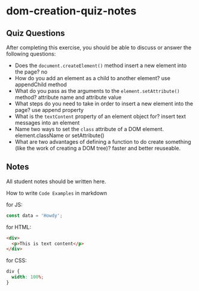 # dom-creation-quiz-notes

## Quiz Questions

After completing this exercise, you should be able to discuss or answer the following questions:

- Does the `document.createElement()` method insert a new element into the page?
  no
- How do you add an element as a child to another element?
  use appendChild method
- What do you pass as the arguments to the `element.setAttribute()` method?
  attribute name and attribute value
- What steps do you need to take in order to insert a new element into the page?
  use append property
- What is the `textContent` property of an element object for?
  insert text messages into an element
- Name two ways to set the `class` attribute of a DOM element.
  element.className or setAttribute()
- What are two advantages of defining a function to do create something (like the work of creating a DOM tree)?
  faster and better reuseable.

## Notes

All student notes should be written here.

How to write `Code Examples` in markdown

for JS:

```javascript
const data = 'Howdy';
```

for HTML:

```html
<div>
  <p>This is text content</p>
</div>
```

for CSS:

```css
div {
  width: 100%;
}
```
